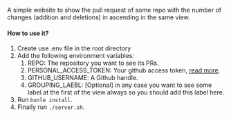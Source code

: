 A simple website to show the pull request of some repo with the number of changes (addition and deletions) in ascending in the same view.

#### How to use it?
1. Create use .env file in the root directory
2. Add the following environment variables:
   1. REPO: The repository you want to see its PRs.
   2. PERSONAL_ACCESS_TOKEN: Your github access token, [read more](https://docs.github.com/en/github/authenticating-to-github/keeping-your-account-and-data-secure/creating-a-personal-access-token).
   3. GITHUB_USERNAME: A Github handle.
   4. GROUPING_LAEBL: [Optional] in any case you want to see some label at the first of the view always so you should add this label here.
3. Run `bunle install`.
4. Finally run `./server.sh`.